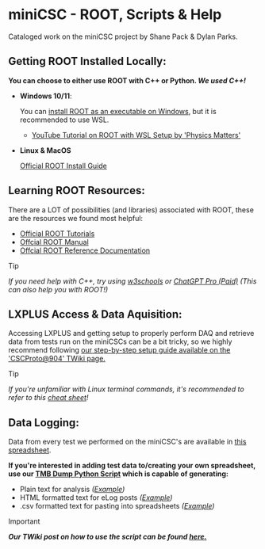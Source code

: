 # miniCSC - ROOT, Scripts & Help
Cataloged work on the miniCSC project by Shane Pack & Dylan Parks. 

## Getting ROOT Installed Locally:

**You can choose to either use ROOT with C++ or Python. _We used C++!_**

* **Windows 10/11**:
  
    You can [install ROOT as an executable on Windows](https://root.cern/install/all_releases/), but it is recommended to use WSL.

    - [YouTube Tutorial on ROOT with WSL Setup by 'Physics Matters'](https://youtu.be/pmfM4Zq6OQU?si=UIo0tsXVN-lnjHhA)

* **Linux & MacOS**

    [Official ROOT Install Guide](https://root.cern/install/)

## Learning ROOT Resources:

There are a LOT of possibilities (and libraries) associated with ROOT, these are the resources we found most helpful:

  - [Official ROOT Tutorials](https://root.cern/doc/master/group__Tutorials.html)
  - [Offcial ROOT Manual](https://root.cern/manual/functional_parts/)
  - [Offcial ROOT Reference Documentation](https://root.cern/doc/master/index.html)


  > [!TIP]
  >  _If you need help with C++, try using [w3schools](https://www.w3schools.com/cpp/default.asp) or [ChatGPT Pro (Paid)](https://chat.openai.com/) (This can also help you with ROOT!)_

## LXPLUS Access & Data Aquisition:

  Accessing LXPLUS and getting setup to properly perform DAQ and retrieve data from tests run on the miniCSCs can be a bit tricky, 
  so we highly recommend following [our step-by-step setup guide available on the 'CSCProto@904' TWiki page.](https://twiki.cern.ch/twiki/bin/view/CMS/DAQminiCSC)

  > [!TIP]
  >  _If you're unfamiliar with Linux terminal commands, it's recommended to refer to this [cheat sheet](https://www.geeksforgeeks.org/linux-commands-cheat-sheet/)!_

## Data Logging:

  Data from every test we performed on the miniCSC's are available in [this spreadsheet](https://docs.google.com/spreadsheets/d/1zSMEwGt_I1K-cLdwoXqq-PGu8aNxlSe0PZry_535MEk/edit?usp=sharing).

  **If you're interested in adding test data to/creating your own spreadsheet, use our [TMB Dump Python Script](https://github.com/shanepack/miniCSC/blob/main/tmb_dump_script.py) which is capable of generating:**
  
  - Plain text for analysis _([Example](https://twiki.cern.ch/twiki/pub/CMS/MiniCSCLogScript/elog_out.txt))_ 
  - HTML formatted text for eLog posts _([Example](https://twiki.cern.ch/twiki/pub/CMS/MiniCSCLogScript/HTML_EXAMPLE_elog_out.txt))_ 
  - .csv formatted text for pasting into spreadsheets _([Example](https://twiki.cern.ch/twiki/pub/CMS/MiniCSCLogScript/csv_out.txt))_ 

  > [!IMPORTANT]
  > **_Our TWiki post on how to use the script can be found [here.](https://twiki.cern.ch/twiki/bin/view/CMS/MiniCSCLogScript)_** 
  
